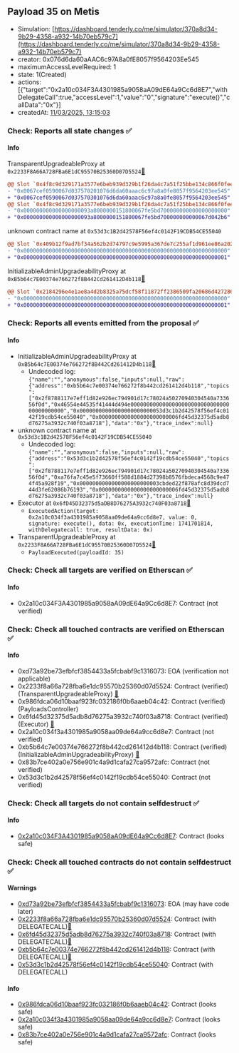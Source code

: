 ## Payload 35 on Metis

- Simulation: [https://dashboard.tenderly.co/me/simulator/370a8d34-9b29-4358-a932-14b70eb579c7](https://dashboard.tenderly.co/me/simulator/370a8d34-9b29-4358-a932-14b70eb579c7)
- creator: 0x076d6da60aAAC6c97A8a0fE8057f9564203Ee545
- maximumAccessLevelRequired: 1
- state: 1(Created)
- actions: [{"target":"0x2a10c034F3A4301985a9058aA09dE64a9Cc6d8E7","withDelegateCall":true,"accessLevel":1,"value":"0","signature":"execute()","callData":"0x"}]
- createdAt: [11/03/2025, 13:15:03](https://explorer.metis.io/tx/0x0c95695122a4d998cedc5e37edeea1027b243d1c874c2eed8600056d0f75076d)

### Check: Reports all state changes :white_check_mark:

#### Info


TransparentUpgradeableProxy at `0x2233F8A66A728FBa6E1dC95570B25360D07D5524`[:ghost:](https://github.com/bgd-labs/aave-address-book "GovernanceV3Metis.PAYLOADS_CONTROLLER")
```diff
@@ Slot `0x4f8c9d329171a3577e6beb939d329b1f26da4c7a51f25bbe134c866f0feee945` @@
- "0x0067cef0590067d037570201076d6da60aaac6c97a8a0fe8057f9564203ee545"
+ "0x0067cef0590067d037570301076d6da60aaac6c97a8a0fe8057f9564203ee545"
@@ Slot `0x4f8c9d329171a3577e6beb939d329b1f26da4c7a51f25bbe134c866f0feee946` @@
- "0x000000000000000000093a8000000151800067fe5bd700000000000000000000"
+ "0x000000000000000000093a8000000151800067fe5bd700000000000067d042b6"
```

unknown contract name at `0x53d3c1B2d42578F56ef4c0142F19CDB54CE55040`
```diff
@@ Slot `0x409b12f9ad7bf34a562b2d74797c9e5995a367de7c255af1d961ee86a2023167` @@
- "0x0000000000000000000000000000000000000000000000000000000000000000"
+ "0x0000000000000000000000000000000000000000000000000000000000000001"
```

InitializableAdminUpgradeabilityProxy at `0xB5b64c7E00374e766272f8B442Cd261412D4b118`[:ghost:](https://github.com/bgd-labs/aave-address-book "AaveV3Metis.COLLECTOR")
```diff
@@ Slot `0x2184296e4e1ae8a4d2b8325a75dcf58f11872ff2386509fa20686d427286cd4b` @@
- "0x0000000000000000000000000000000000000000000000000000000000000000"
+ "0x0000000000000000000000000000000000000000000000000000000000000001"
```


### Check: Reports all events emitted from the proposal :white_check_mark:

#### Info

- InitializableAdminUpgradeabilityProxy at `0xB5b64c7E00374e766272f8B442Cd261412D4b118`[:ghost:](https://github.com/bgd-labs/aave-address-book "AaveV3Metis.COLLECTOR")
  - Undecoded log: `{"name":"","anonymous":false,"inputs":null,"raw":{"address":"0xb5b64c7e00374e766272f8b442cd261412d4b118","topics":["0x2f8788117e7eff1d82e926ec794901d17c78024a50270940304540a733656f0d","0x46554e44535f41444d494e000000000000000000000000000000000000000000","0x00000000000000000000000053d3c1b2d42578f56ef4c0142f19cdb54ce55040","0x0000000000000000000000006fd45d32375d5adb8d76275a3932c740f03a8718"],"data":"0x"},"trace_index":null}`
- unknown contract name at `0x53d3c1B2d42578F56ef4c0142F19CDB54CE55040`
  - Undecoded log: `{"name":"","anonymous":false,"inputs":null,"raw":{"address":"0x53d3c1b2d42578f56ef4c0142f19cdb54ce55040","topics":["0x2f8788117e7eff1d82e926ec794901d17c78024a50270940304540a733656f0d","0xa76fa7c45e5f73660ff588d1884d27398b8576fbdeca4568c9e474f45a928f19","0x0000000000000000000000003cbded22f878afc8d39dcd744d3fe62086b76193","0x0000000000000000000000006fd45d32375d5adb8d76275a3932c740f03a8718"],"data":"0x"},"trace_index":null}`
- Executor at `0x6fD45D32375d5aDB8D76275A3932c740F03a8718`[:ghost:](https://github.com/bgd-labs/aave-address-book "AaveV3Metis.ACL_ADMIN, GovernanceV3Metis.EXECUTOR_LVL_1")
  - `ExecutedAction(target: 0x2a10c034f3a4301985a9058aa09de64a9cc6d8e7, value: 0, signature: execute(), data: 0x, executionTime: 1741701814, withDelegatecall: true, resultData: 0x)`
- TransparentUpgradeableProxy at `0x2233F8A66A728FBa6E1dC95570B25360D07D5524`[:ghost:](https://github.com/bgd-labs/aave-address-book "GovernanceV3Metis.PAYLOADS_CONTROLLER")
  - `PayloadExecuted(payloadId: 35)`

### Check: Check all targets are verified on Etherscan :white_check_mark:

#### Info

- 0x2a10c034F3A4301985a9058aA09dE64a9Cc6d8E7: Contract (not verified) 

### Check: Check all touched contracts are verified on Etherscan :white_check_mark:

#### Info

- 0xd73a92be73efbfcf3854433a5fcbabf9c1316073: EOA (verification not applicable)
- 0x2233f8a66a728fba6e1dc95570b25360d07d5524: Contract (verified) (TransparentUpgradeableProxy) [:ghost:](https://github.com/bgd-labs/aave-address-book "GovernanceV3Metis.PAYLOADS_CONTROLLER")
- 0x986fdca06d10baaf923fc032186f0b6aaeb04c42: Contract (verified) (PayloadsController) 
- 0x6fd45d32375d5adb8d76275a3932c740f03a8718: Contract (verified) (Executor) [:ghost:](https://github.com/bgd-labs/aave-address-book "AaveV3Metis.ACL_ADMIN, GovernanceV3Metis.EXECUTOR_LVL_1")
- 0x2a10c034f3a4301985a9058aa09de64a9cc6d8e7: Contract (not verified) 
- 0xb5b64c7e00374e766272f8b442cd261412d4b118: Contract (verified) (InitializableAdminUpgradeabilityProxy) [:ghost:](https://github.com/bgd-labs/aave-address-book "AaveV3Metis.COLLECTOR")
- 0x83b7ce402a0e756e901c4a9d1cafa27ca9572afc: Contract (not verified) 
- 0x53d3c1b2d42578f56ef4c0142f19cdb54ce55040: Contract (not verified) 

### Check: Check all targets do not contain selfdestruct :white_check_mark:

#### Info

- [0x2a10c034F3A4301985a9058aA09dE64a9Cc6d8E7](https://explorer.metis.io/address/0x2a10c034F3A4301985a9058aA09dE64a9Cc6d8E7): Contract (looks safe)

### Check: Check all touched contracts do not contain selfdestruct :white_check_mark:

#### Warnings

- [0xd73a92be73efbfcf3854433a5fcbabf9c1316073](https://explorer.metis.io/address/0xd73a92be73efbfcf3854433a5fcbabf9c1316073): EOA (may have code later)
- [0x2233f8a66a728fba6e1dc95570b25360d07d5524](https://explorer.metis.io/address/0x2233f8a66a728fba6e1dc95570b25360d07d5524): Contract (with DELEGATECALL)[:ghost:](https://github.com/bgd-labs/aave-address-book "GovernanceV3Metis.PAYLOADS_CONTROLLER")
- [0x6fd45d32375d5adb8d76275a3932c740f03a8718](https://explorer.metis.io/address/0x6fd45d32375d5adb8d76275a3932c740f03a8718): Contract (with DELEGATECALL)[:ghost:](https://github.com/bgd-labs/aave-address-book "AaveV3Metis.ACL_ADMIN, GovernanceV3Metis.EXECUTOR_LVL_1")
- [0xb5b64c7e00374e766272f8b442cd261412d4b118](https://explorer.metis.io/address/0xb5b64c7e00374e766272f8b442cd261412d4b118): Contract (with DELEGATECALL)[:ghost:](https://github.com/bgd-labs/aave-address-book "AaveV3Metis.COLLECTOR")
- [0x53d3c1b2d42578f56ef4c0142f19cdb54ce55040](https://explorer.metis.io/address/0x53d3c1b2d42578f56ef4c0142f19cdb54ce55040): Contract (with DELEGATECALL)

#### Info

- [0x986fdca06d10baaf923fc032186f0b6aaeb04c42](https://explorer.metis.io/address/0x986fdca06d10baaf923fc032186f0b6aaeb04c42): Contract (looks safe)
- [0x2a10c034f3a4301985a9058aa09de64a9cc6d8e7](https://explorer.metis.io/address/0x2a10c034f3a4301985a9058aa09de64a9cc6d8e7): Contract (looks safe)
- [0x83b7ce402a0e756e901c4a9d1cafa27ca9572afc](https://explorer.metis.io/address/0x83b7ce402a0e756e901c4a9d1cafa27ca9572afc): Contract (looks safe)

